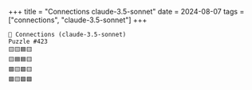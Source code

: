 +++
title = "Connections claude-3.5-sonnet"
date = 2024-08-07
tags = ["connections", "claude-3.5-sonnet"]
+++

```text
🤖 Connections (claude-3.5-sonnet) 
Puzzle #423
🟨🟨🟦🟨
🟨🟦🟦🟨
🟪🟨🟩🟨
🟪🟨🟩🟩
```
